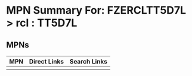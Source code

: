 



# MPN Summary For: FZERCLTT5D7L > rcl : TT5D7L

## MPNs
  

|MPN|Direct Links|Search Links|
| :--- | :--- | :--- |
||||
